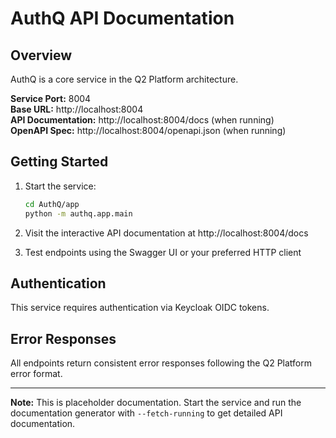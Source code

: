 # AuthQ API Documentation

## Overview

AuthQ is a core service in the Q2 Platform architecture.

**Service Port:** 8004  
**Base URL:** http://localhost:8004  
**API Documentation:** http://localhost:8004/docs (when running)  
**OpenAPI Spec:** http://localhost:8004/openapi.json (when running)

## Getting Started

1. Start the service:
   ```bash
   cd AuthQ/app
   python -m authq.app.main
   ```

2. Visit the interactive API documentation at http://localhost:8004/docs

3. Test endpoints using the Swagger UI or your preferred HTTP client

## Authentication

This service requires authentication via Keycloak OIDC tokens.

## Error Responses

All endpoints return consistent error responses following the Q2 Platform error format.

---

**Note:** This is placeholder documentation. Start the service and run the documentation generator with `--fetch-running` to get detailed API documentation.
